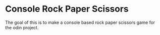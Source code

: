 # Console Rock Paper Scissors

The goal of this is to make a console based rock paper scissors game for the odin project.
